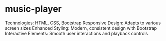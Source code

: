 # music-player
Technologies: HTML, CSS, Bootstrap
Responsive Design: Adapts to various screen sizes 
Enhanced Styling: Modern, consistent design with Bootstrap 
Interactive Elements: Smooth user interactions and playback controls
